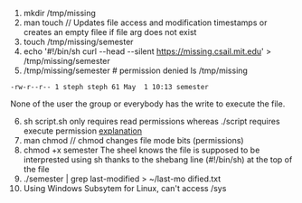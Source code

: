 1. mkdir /tmp/missing
2. man touch // Updates file access and modification timestamps or creates an empty filee if file arg does not exist
3. touch /tmp/missing/semester
4. echo '#!/bin/sh
   curl --head --silent https://missing.csail.mit.edu' > /tmp/missing/semester
5. /tmp/missing/semester # permission denied
   ls /tmp/missing

```
-rw-r--r-- 1 steph steph 61 May  1 10:13 semester
```

None of the user the group or everybody has the write to execute the file.

6. sh script.sh only requires read permissions whereas ./script requires execute permission [explanation](https://unix.stackexchange.com/questions/136547/what-is-the-difference-between-running-bash-script-sh-and-script-sh?rq=1)
7. man chmod // chmod changes file mode bits (permissions)
8. chmod +x semester
   The sheel knows the file is supposed to be interprested using sh thanks to the shebang line (#!/bin/sh) at the top of the file
9. ./semester | grep last-modified > ~/last-mo
   dified.txt
10. Using Windows Subsytem for Linux, can't access /sys
